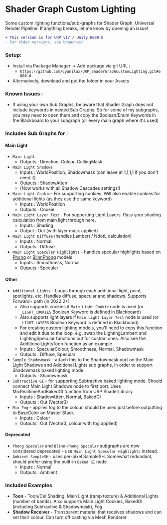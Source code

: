# Shader Graph Custom Lighting
Some custom lighting functions/sub-graphs for Shader Graph, Universal Render Pipeline. If anything breaks, let me know by opening an issue!

```diff
+ This version is for URP v17 / Unity 6000.0
- For older versions, see branches!
```

### Setup:
- Install via Package Manager → Add package via git URL : 
  - `https://github.com/Cyanilux/URP_ShaderGraphCustomLighting.git#6000.0`
- Alternatively, download and put the folder in your Assets

### Known Issues : 
- If using your own Sub Graphs, be aware that Shader Graph does not include keywords in nested Sub Graphs. So for some of my subgraphs, you may need to open them and copy the Boolean/Enum Keywords in the Blackboard to your subgraph (or every main graph where it's used)

### Includes Sub Graphs for :

#### Main Light
- `Main Light`
  - Outputs : Direction, Colour, CullingMask
- `Main Light Shadows`
  - Inputs : WorldPosition, Shadowmask (can leave at 1,1,1,1 if you don't need it)
  - Outputs : ShadowAtten
  - (Now works with all Shadow Cascades settings!)
- `Main Light Cookie`- For supporting cookies. Will also enable cookies for additional lights (as they use the same keyword)
  - Inputs : WorldPosition
  - Outputs : Cookie
- `Main Light Layer Test` - For supporting Light Layers. Pass your shading calculation from main light through here.
  - Inputs : Shading
  - Output : Out (with layer mask applied)
- `Main Light Diffuse` (handles Lambert / NdotL calculation)
  - Inputs : Normal
  - Outputs : Diffuse
- `Main Light Specular Highlights` - handles specular highlights based on [Phong](https://en.wikipedia.org/wiki/Phong_reflection_model) or [BlinnPhong](https://en.wikipedia.org/wiki/Blinn%E2%80%93Phong_reflection_model) models
  - Inputs : Smoothness, Normal
  - Outputs : Specular

#### Other
- `Additional Lights` - Loops through each additional light, point, spotlights, etc. Handles diffuse, specular and shadows. Supports Forward+ path (in 2022.2+)
  - Also supports cookies if `Main Light Cookie` node is used (or `_LIGHT_COOKIES` Boolean Keyword is defined in Blackboard)
  - Also supports light layers if `Main Light Layer Test` node is used (or `_LIGHT_LAYERS` Boolean Keyword is defined in Blackboard)
  - For creating custom lighting models, you'll need to copy this function and edit it due to the loop, e.g. swap the LightingLambert and LightingSpecular functions out for custom ones. Also see the AdditionalLightsToon function as an example
  - Inputs : SpecularColour, Smoothness, Normal, Shadowmask
  - Outputs : Diffuse, Specular
- `Sample Shadowmask` - attach this to the Shadowmask port on the Main Light Shadows and Additional Lights sub graphs, in order to support Shadowmask baked lighting mode
  - Outputs : Shadowmask
- `Subtractive GI` - for supporting Subtractive baked lighting mode. Should connect Main Light Shadows node to first port. Uses MixRealtimeAndBakedGI function from URP ShaderLibrary
  - Inputs : ShadowAtten, Normal, BakedGI
  - Outputs : Out (Vector3)
- `Mix Fog` - applies fog to the colour, should be used just before outputting to BaseColor on Master Stack
  - Inputs : Colour
  - Outputs : Out (Vector3, colour with fog applied)
  
#### Deprecated
- `Phong Specular` and `Blinn-Phong Specular` subgraphs are now considered deprecated - use `Main Light Specular Highlights` instead.
- `Ambient SampleSH` - uses per-pixel SampleSH. Somewhat redundant, should prefer using the built-in `Baked GI` node
  - Inputs : Normal
  - Outputs : Ambient

### Included Examples
- **Toon** -  Toon/Cel Shading. Main Light (ramp texture) & Additional Lights (number of bands). Also supports Main Light Cookies, BakedGI (including Subtractive & Shadowmask), Fog
- **Shadow Receiver** - Transparent material that receives shadows and can set their colour. Can turn off casting via Mesh Renderer
